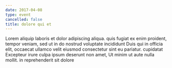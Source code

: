 ```yaml
---
date: 2017-04-08
type: event
cancelled: false
title: dolore qui et
---
```

Lorem aliquip laboris et dolor adipiscing aliqua. quis fugiat ex enim proident, tempor veniam, sed ut in do nostrud voluptate incididunt Duis qui in officia elit, occaecat ullamco velit eiusmod consectetur sint eu pariatur. cupidatat Excepteur irure culpa ipsum deserunt non amet, Ut minim ut aute nulla mollit. in reprehenderit sit dolore